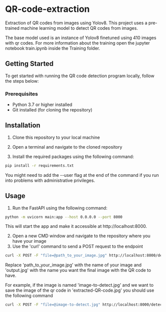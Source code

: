 # QR-code-extraction
Extraction of QR codes from images using Yolov8. This project uses a pre-trained machine learning model to detect QR codes from images.

The base model used is an instance of Yolov8 finetuned using 410 images with qr codes. For more information about the training open the jupyter notebook train.ipynb inside the Training folder.

## Getting Started

To get started with running the QR code detection program locally, follow the steps below:

### Prerequisites

- Python 3.7 or higher installed
- Git installed (for cloning the repository)

## Installation

1. Clone this repository to your local machine

2. Open a terminal and navigate to the cloned repository

3. Install the required packages using the following command:
```bash
pip install -r requirements.txt
```
You might need to add the --user flag at the end of the command if you run into problems with administrative privileges.

## Usage
1. Run the FastAPI using the following command:
```bash
python -m uvicorn main:app --host 0.0.0.0 --port 8000
```
This will start the app and make it accessible at http://localhost:8000.

2. Open a new CMD window and navigate to the repository where you have your image
3. Use the 'curl' command to send a POST request to the endpoint
```bash
curl -X POST -F "file=@path_to_your_image.jpg" http://localhost:8000/detect_qr/ --output output.jpg
```
Replace 'path_to_your_image.jpg' with the name of your image and 'output.jpg' with the name you want the final image with the QR code to have.

For example, if the image is named 'image-to-detect.jpg' and we want to save the image of the qr code in 'extracted-QR-code.jpg' you should use the following command 
```bash
curl -X POST -F "file=@image-to-detect.jpg" http://localhost:8000/detect_qr/ --output extracted-QR-code.jpg
```

